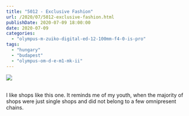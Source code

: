 ```yaml
---
title: "5012 - Exclusive Fashion"
url: /2020/07/5012-exclusive-fashion.html
publishDate: 2020-07-09 18:00:00
date: 2020-07-09
categories: 
  - "olympus-m-zuiko-digital-ed-12-100mm-f4-0-is-pro"
tags: 
  - "hungary"
  - "budapest"
  - "olympus-om-d-e-m1-mk-ii"
---
```

<div class="container">
<div class="center"><a target="_blank" href="https://d25zfm9zpd7gm5.cloudfront.net/1200x1200/2018/20180522_120425_lr.jpg"><img class="webfeedsFeaturedVisual" src="https://d25zfm9zpd7gm5.cloudfront.net/0600x0600/2018/20180522_120425_lr.jpg" /></a></div>
</div>
<br />

I like shops like this one. It reminds me of my youth, when the
majority of shops were just single shops and did not belong to a few
omnipresent chains.